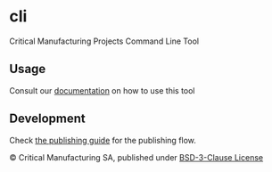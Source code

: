 # cli
Critical Manufacturing Projects Command Line Tool

## Usage
Consult our [documentation](./docs/about.md) on how to use this tool

## Development
Check [the publishing guide](./PUBLISHING.MD) for the publishing flow.

&copy; Critical Manufacturing SA, published under [BSD-3-Clause License](./LICENSE)